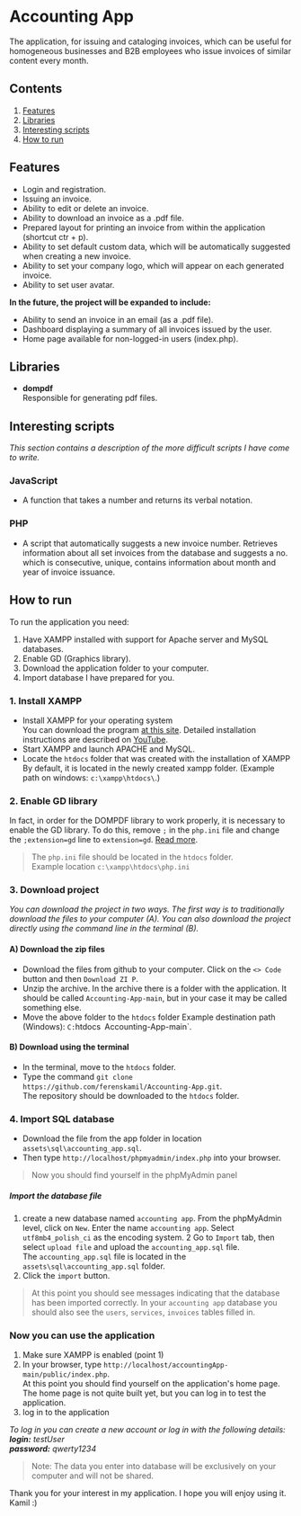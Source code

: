 # Accounting App

The application, for issuing and cataloging invoices, which can be useful for homogeneous businesses and B2B employees who issue invoices of similar content every month.

## Contents

1. [Features](https://github.com/ferenskamil/Accounting-App#features)
2. [Libraries](https://github.com/ferenskamil/Accounting-App#libraries)
3. [Interesting scripts](https://github.com/ferenskamil/Accounting-App#interesting-scripts)
4. [How to run](https://github.com/ferenskamil/Accounting-App#how-to-run)

## Features

-   Login and registration.
-   Issuing an invoice.
-   Ability to edit or delete an invoice.
-   Ability to download an invoice as a .pdf file.
-   Prepared layout for printing an invoice from within the application (shortcut ctr + p).
-   Ability to set default custom data, which will be automatically suggested when creating a new invoice.
-   Ability to set your company logo, which will appear on each generated invoice.
-   Ability to set user avatar.

**In the future, the project will be expanded to include:**

-   Ability to send an invoice in an email (as a .pdf file).
-   Dashboard displaying a summary of all invoices issued by the user.
-   Home page available for non-logged-in users (index.php).

## Libraries

-   **dompdf**\
    Responsible for generating pdf files.

## Interesting scripts

_This section contains a description of the more difficult scripts I have come to write._

### JavaScript

-   A function that takes a number and returns its verbal notation.

### PHP

-   A script that automatically suggests a new invoice number. Retrieves information about all set invoices from the database and suggests a no. which is consecutive, unique, contains information about month and year of invoice issuance.

## How to run

To run the application you need:

1. Have XAMPP installed with support for Apache server and MySQL databases.
2. Enable GD (Graphics library).
3. Download the application folder to your computer.
4. Import database I have prepared for you.

### 1. Install XAMPP

-   Install XAMPP for your operating system\
    You can download the program [at this site](https://www.apachefriends.org/pl/index.html). Detailed installation instructions are described on [YouTube](https://youtu.be/WSeKPbVZBoo?t=183).
-   Start XAMPP and launch APACHE and MySQL.
-   Locate the `htdocs` folder that was created with the installation of XAMPP By default, it is located in the newly created xampp folder. (Example path on windows: `c:\xampp\htdocs\`.)

### 2. Enable GD library

In fact, in order for the DOMPDF library to work properly, it is necessary to enable the GD library. To do this, remove `;` in the `php.ini` file and change the `;extension=gd` line to `extension=gd`. [Read more](https://reporter.pl/php-jak-uaktywnic-biblioteke-graficzna-gd-w-php-pod-windows-143).

> The `php.ini` file should be located in the `htdocs` folder.\
> Example location `c:\xampp\htdocs\php.ini`

### 3. Download project

_You can download the project in two ways. The first way is to traditionally download the files to your computer (A). You can also download the project directly using the command line in the terminal (B)._

#### A) Download the zip files

-   Download the files from github to your computer. Click on the `<> Code` button and then `Download ZI P`.
-   Unzip the archive. In the archive there is a folder with the application. It should be called `Accounting-App-main`, but in your case it may be called something else.
-   Move the above folder to the `htdocs` folder Example destination path (Windows): `C:`htdocs` `Accounting-App-main`.

#### B) Download using the terminal

-   In the terminal, move to the `htdocs` folder.
-   Type the command `git clone https://github.com/ferenskamil/Accounting-App.git`.\
    The repository should be downloaded to the `htdocs` folder.

### 4. Import SQL database

-   Download the file from the app folder in location `assets\sql\accounting_app.sql`.
-   Then type `http://localhost/phpmyadmin/index.php` into your browser.

> Now you should find yourself in the phpMyAdmin panel

##### Import the database file

1. create a new database named `accounting app`. From the phpMyAdmin level, click on `New`. Enter the name `accounting app`. Select `utf8mb4_polish_ci` as the encoding system.
   2 Go to `Import` tab, then select `upload file` and upload the `accounting_app.sql` file.\
   The `accounting_app.sql` file is located in the `assets\sql\accounting_app.sql` folder.
2. Click the `import` button.

> At this point you should see messages indicating that the database has been imported correctly. In your `accounting app` database you should also see the `users`, `services`, `invoices` tables filled in.

### Now you can use the application

1. Make sure XAMPP is enabled (point 1)
2. In your browser, type `http://localhost/accountingApp-main/public/index.php`.\
   At this point you should find yourself on the application's home page. The home page is not quite built yet, but you can log in to test the application.
3. log in to the application

_To log in you can create a new account or log in with the following details:_\
_**login:** testUser_\
_**password:** qwerty1234_

> Note: The data you enter into database will be exclusively on your computer and will not be shared.

Thank you for your interest in my application. I hope you will enjoy using it.
Kamil :)
